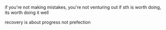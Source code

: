 if you're not making mistakes, you're not venturing out
if sth is worth doing, its worth doing it well

recovery is about progress not prefection
